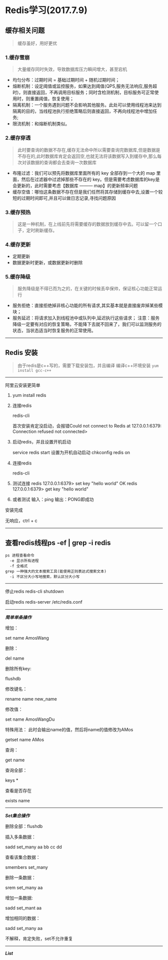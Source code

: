 # Redis学习(2017.7.9)

## 缓存相关问题
> 缓存虽好，用好更优

### 1.缓存雪崩
> 大量缓存同时失效，导致数据库压力瞬间增大，甚至宕机
- 均匀分布：过期时间 = 基础过期时间 + 随机过期时间；
- 熔断机制：设定阈值或监控服务，如果达到阈值(QPS,服务无法响应,服务超时)，则直接返回，不再调用目标服务；同时含检测机制，目标服务可正常使用时，则重置阈值，恢复使用；
- 隔离机制：一个服务遇到问题不会影响其他服务。此处可以使用线程池来达到隔离的目的，当线程池执行拒绝策略后则直接返回，不再向线程池中增加任务;
- 限流机制：和熔断机制类似。

### 2.缓存穿透
> 此时要查询的数据不存在,缓存无法命中所以需要查询完数据库,但是数据是不存在的,此时数据库肯定会返回空,也就无法将该数据写入到缓存中,那么每次对该数据的查询都会去查询一次数据库
- 布隆过滤：我们可以预先将数据库里面所有的 key 全部存到一个大的 map 里面，然后在过滤器中过滤掉那些不存在的 key。但是需要考虑数据库的key是会更新的，此时需要考虑【数据库 ——— map】的更新频率问题
- 缓存空值：哪怕这条数据不存在但是我们任然将其存储到缓存中去,设置一个较短的过期时间即可,并且可以做日志记录,寻找问题原因

### 3.缓存预热
> 这是一种机制，在上线前先将需要缓存的数据放到缓存中去。可以留一个口子，定时刷新缓存。

### 4.缓存更新
- 定期更新
- 数据更新时更新，或数据更新时删除

### 5.缓存降级
> 服务降级是不得已而为之的，在关键的时候丢卒保帅，保证核心功能正常运行
- 服务拒绝：直接拒绝掉非核心功能的所有请求,其实基本就是直接废弃掉某些模块；
- 服务延迟：将请求加入到线程池中或队列中,延迟执行这些请求；
注意：服务降级一定要有对应的恢复策略，不能降下去就不回来了，我们可以监测服务的状态，当状态适当时恢复服务的正常使用。

----------
## Redis 安装
> 由于redis是c++写的，需要下载安装包，并且编译
编译c++环境安装 `yum install gcc-c++`
----------

阿里云安装更简单

1. yum install redis

2. 连接redis

   redis-cli

   首次安装肯定没启动，会报错Could not connect to Redis at 127.0.0.1:6379:    Connection refused not connected> 

3. 启动redis，并且设置开机启动

   service redis start 
   设置为开机自动启动
   chkconfig redis on

4. 连接redis

   redis-cli

5. 测试连接
   redis 127.0.0.1:6379> set key "hello world"
   OK
   redis 127.0.0.1:6379> get key
   "hello world"

6. 或者测试
   输入：ping
   输出：PONG即成功

安装完成

无响应，ctrl + c

----------

## 查看redis线程ps -ef | grep -i redis

    ps 进程查看命令
      -e 显示所有进程
      -f 全格式
    grep 一种强大的文本搜索工具(能使用正则表达式搜索文本)
      -i 不区分大小写地搜索，默认区分大小写

*****************************************************

停止redis redis-cli shutdown

启动redis redis-server /etc/redis.conf

*****************************************************

*****简单单条操作*****

增加：

set name AmosWang

删除：

del name

删除所有key:

flushdb

修改键名：

rename name new_name

修改值：

set name AmosWangDu

特殊用法：
此时会输出name的值，然后将name的值修改为AMos

getset name AMos

查询：

get name

查询全部：

keys *

查看是否存在

exists name

*****************************************************

*****Set集合操作*****

删除全部：flushdb

插入多条数据：

sadd set_many aa bb cc dd

查看该集合数据：

smembers set_many

删除一条数据：

srem set_many aa

增加一条数据:

sadd set_mant aa

增加相同的数据：

sadd set_many aa

不解释，肯定失败，set不允许重复

*****************************************************

*****List*****




